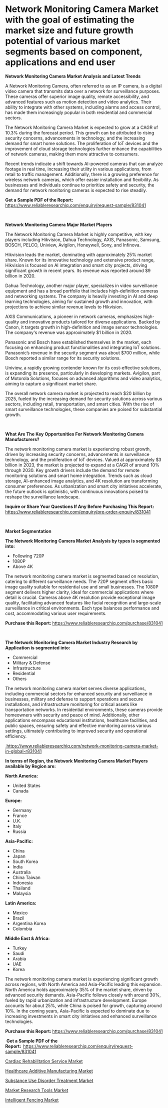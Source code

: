 <p><h1>Network Monitoring Camera Market with the goal of estimating the market size and future growth potential of various market segments based on component, applications and end user</h1></p><p><strong>Network Monitoring Camera Market Analysis and Latest Trends</strong></p>
<p><p>A Network Monitoring Camera, often referred to as an IP camera, is a digital video camera that transmits data over a network for surveillance purposes. These cameras offer superior image quality, remote accessibility, and advanced features such as motion detection and video analytics. Their ability to integrate with other systems, including alarms and access control, has made them increasingly popular in both residential and commercial sectors.</p><p>The Network Monitoring Camera Market is expected to grow at a CAGR of 10.3% during the forecast period. This growth can be attributed to rising security concerns, advancements in technology, and the increasing demand for smart home solutions. The proliferation of IoT devices and the improvement of cloud storage technologies further enhance the capabilities of network cameras, making them more attractive to consumers. </p><p>Recent trends indicate a shift towards AI-powered cameras that can analyze footage in real time, increasing their utility in various applications, from retail to traffic management. Additionally, there is a growing preference for wireless network cameras, which offer easier installation and flexibility. As businesses and individuals continue to prioritize safety and security, the demand for network monitoring cameras is expected to rise steadily.</p></p>
<p><strong>Get a Sample PDF of the Report:&nbsp;</strong> <a href="https://www.reliableresearchiq.com/enquiry/request-sample/831041?utm_campaign=1159&utm_medium=2&utm_source=Github&utm_content=ia&utm_term=18122024&utm_id=network-monitoring-camera">https://www.reliableresearchiq.com/enquiry/request-sample/831041</a></p>
<p>&nbsp;</p>
<p><strong>Network Monitoring Camera Major Market Players</strong></p>
<p><p>The Network Monitoring Camera Market is highly competitive, with key players including Hikvision, Dahua Technology, AXIS, Panasonic, Samsung, BOSCH, PELCO, Uniview, Avigilon, Honeywell, Sony, and Infinova.</p><p>Hikvision leads the market, dominating with approximately 25% market share. Known for its innovative technology and extensive product range, Hikvision is focused on AI integration and smart city projects, driving significant growth in recent years. Its revenue was reported around $9 billion in 2020.</p><p>Dahua Technology, another major player, specializes in video surveillance equipment and has a broad portfolio that includes high-definition cameras and networking systems. The company is heavily investing in AI and deep learning technologies, aiming for sustained growth and innovation, with projections to achieve similar revenue levels to Hikvision.</p><p>AXIS Communications, a pioneer in network cameras, emphasizes high-quality and innovative products tailored for diverse applications. Backed by Canon, it targets growth in high-definition and image sensor technologies. The company's revenue was approximately $1 billion in 2020.</p><p>Panasonic and Bosch have established themselves in the market, each focusing on enhancing product functionalities and integrating IoT solutions. Panasonic’s revenue in the security segment was about $700 million, while Bosch reported a similar range for its security solutions.</p><p>Uniview, a rapidly growing contender known for its cost-effective solutions, is expanding its presence, particularly in developing markets. Avigilon, part of Motorola Solutions, focuses on advanced algorithms and video analytics, aiming to capture a significant market share.</p><p>The overall network camera market is projected to reach $20 billion by 2025, fueled by the increasing demand for security solutions across various sectors, including retail, transportation, and smart cities. With the rise of smart surveillance technologies, these companies are poised for substantial growth.</p></p>
<p>&nbsp;</p>
<p><strong>What Are The Key Opportunities For Network Monitoring Camera Manufacturers?</strong></p>
<p><p>The network monitoring camera market is experiencing robust growth, driven by increasing security concerns, advancements in surveillance technology, and the proliferation of IoT devices. Valued at approximately $3 billion in 2023, the market is projected to expand at a CAGR of around 10% through 2030. Key growth drivers include the demand for remote monitoring solutions and smart home integration. Trends such as cloud storage, AI-enhanced image analytics, and 4K resolution are transforming consumer preferences. As urbanization and smart city initiatives accelerate, the future outlook is optimistic, with continuous innovations poised to reshape the surveillance landscape.</p></p>
<p><strong>Inquire or Share Your Questions If Any Before Purchasing This Report:</strong> <a href="https://www.reliableresearchiq.com/enquiry/pre-order-enquiry/831041?utm_campaign=1159&utm_medium=2&utm_source=Github&utm_content=ia&utm_term=18122024&utm_id=network-monitoring-camera">https://www.reliableresearchiq.com/enquiry/pre-order-enquiry/831041</a></p>
<p>&nbsp;</p>
<p><strong>Market Segmentation</strong></p>
<p><strong>The Network Monitoring Camera Market Analysis by types is segmented into:</strong></p>
<p><ul><li>Following 720P</li><li>1080P</li><li>Above 4K</li></ul></p>
<p><p>The network monitoring camera market is segmented based on resolution, catering to different surveillance needs. The 720P segment offers basic image quality suitable for residential use and small businesses. The 1080P segment delivers higher clarity, ideal for commercial applications where detail is crucial. Cameras above 4K resolution provide exceptional image quality, facilitating advanced features like facial recognition and large-scale surveillance in critical environments. Each type balances performance and cost, accommodating various user requirements.</p></p>
<p><strong>Purchase this Report:&nbsp;</strong><a href="https://www.reliableresearchiq.com/purchase/831041?utm_campaign=1159&utm_medium=2&utm_source=Github&utm_content=ia&utm_term=18122024&utm_id=network-monitoring-camera">https://www.reliableresearchiq.com/purchase/831041</a></p>
<p>&nbsp;</p>
<p><strong>The Network Monitoring Camera Market Industry Research by Application is segmented into:</strong></p>
<p><ul><li>Commercial</li><li>Military & Defense</li><li>Infrastructure</li><li>Residential</li><li>Others</li></ul></p>
<p><p>The network monitoring camera market serves diverse applications, including commercial sectors for enhanced security and surveillance in businesses, military and defense to support operations and secure installations, and infrastructure monitoring for critical assets like transportation networks. In residential environments, these cameras provide homeowners with security and peace of mind. Additionally, other applications encompass educational institutions, healthcare facilities, and public spaces, ensuring safety and effective monitoring across various settings, ultimately contributing to improved security and operational efficiency.</p></p>
<p><a href="https://www.reliableresearchiq.com/network-monitoring-camera-market-in-global-r831041?utm_campaign=1159&utm_medium=2&utm_source=Github&utm_content=ia&utm_term=18122024&utm_id=network-monitoring-camera">&nbsp;https://www.reliableresearchiq.com/network-monitoring-camera-market-in-global-r831041</a></p>
<p><strong>In terms of Region, the Network Monitoring Camera Market Players available by Region are:</strong></p>
<p>
    <p> <strong> North America: </strong>
        <ul>
            <li>United States</li>
            <li>Canada</li>
        </ul>
        </p> 
    <p> <strong> Europe: </strong>
        <ul>
            <li>Germany</li>
            <li>France</li>
            <li>U.K.</li>
            <li>Italy</li>
            <li>Russia</li>
        </ul>
        </p> 
    <p> <strong> Asia-Pacific: </strong>
        <ul>
            <li>China</li>
            <li>Japan</li>
            <li>South Korea</li>
            <li>India</li>
            <li>Australia</li>
            <li>China Taiwan</li>
            <li>Indonesia</li>
            <li>Thailand</li>
            <li>Malaysia</li>
        </ul>
        </p> 
    <p> <strong> Latin America: </strong>
        <ul>
            <li>Mexico</li>
            <li>Brazil</li>
            <li>Argentina Korea</li>
            <li>Colombia</li>
        </ul>
        </p> 
    <p> <strong> Middle East & Africa: </strong>
        <ul>
            <li>Turkey</li>
            <li>Saudi</li>
            <li>Arabia</li>
            <li>UAE</li>
            <li>Korea</li>
        </ul>
    </p>
    </p>
<p><p>The network monitoring camera market is experiencing significant growth across regions, with North America and Asia-Pacific leading this expansion. North America holds approximately 35% of the market share, driven by advanced security demands. Asia-Pacific follows closely with around 30%, fueled by rapid urbanization and infrastructure development. Europe accounts for about 25%, while China is poised for growth, capturing around 10%. In the coming years, Asia-Pacific is expected to dominate due to increasing investments in smart city initiatives and enhanced surveillance technologies.</p></p>
<p><strong>Purchase this Report: </strong><a href="https://www.reliableresearchiq.com/purchase/831041?utm_campaign=1159&utm_medium=2&utm_source=Github&utm_content=ia&utm_term=18122024&utm_id=network-monitoring-camera">https://www.reliableresearchiq.com/purchase/831041</a></p>
<p>&nbsp;<strong>Get a Sample PDF of the Report:&nbsp;&nbsp;</strong><a href="https://www.reliableresearchiq.com/enquiry/request-sample/831041?utm_campaign=1159&utm_medium=2&utm_source=Github&utm_content=ia&utm_term=18122024&utm_id=network-monitoring-camera">https://www.reliableresearchiq.com/enquiry/request-sample/831041</a></p>
<p><strong></strong></p>
<p><p><a href="https://www.linkedin.com/pulse/size-estimationof-cardiac-rehabilitation-service-market-forecast-dvkze?utm_campaign=1159&utm_medium=2&utm_source=Github&utm_content=ia&utm_term=18122024&utm_id=network-monitoring-camera">Cardiac Rehabilitation Service Market</a></p><p><a href="https://www.linkedin.com/pulse/future-revenue-demand-forecast-healthcare-additive-manufacturing-3eh1e?utm_campaign=1159&utm_medium=2&utm_source=Github&utm_content=ia&utm_term=18122024&utm_id=network-monitoring-camera">Healthcare Additive Manufacturing Market</a></p><p><a href="https://www.linkedin.com/pulse/detailed-analysis-substance-use-disorder-treatment-market-c6tce?utm_campaign=1159&utm_medium=2&utm_source=Github&utm_content=ia&utm_term=18122024&utm_id=network-monitoring-camera">Substance Use Disorder Treatment Market</a></p><p><a href="https://www.linkedin.com/pulse/market-research-tools-report-projected-72-from-2024-2031-demographic-af0le?utm_campaign=1159&utm_medium=2&utm_source=Github&utm_content=ia&utm_term=18122024&utm_id=network-monitoring-camera">Market Research Tools Market</a></p><p><a href="https://www.linkedin.com/pulse/future-assessment-forecast-global-intelligent-fencing-p6jbe?utm_campaign=1159&utm_medium=2&utm_source=Github&utm_content=ia&utm_term=18122024&utm_id=network-monitoring-camera">Intelligent Fencing Market</a></p></p>